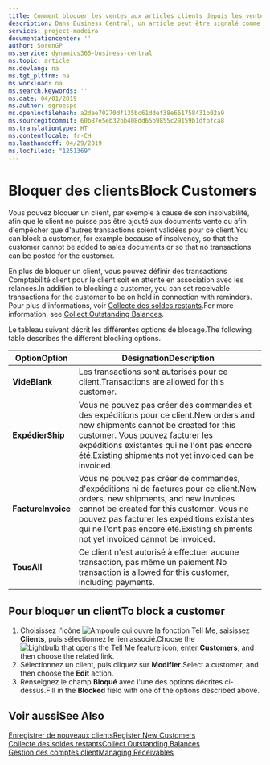```yaml
---
title: Comment bloquer les ventes aux articles clients depuis les ventes ou les achats
description: Dans Business Central, un article peut être signalé comme bloqué pour la vente, bloqué pour l'achat ou bloqué dans tous les cas.
services: project-madeira
documentationcenter: ''
author: SorenGP
ms.service: dynamics365-business-central
ms.topic: article
ms.devlang: na
ms.tgt_pltfrm: na
ms.workload: na
ms.search.keywords: ''
ms.date: 04/01/2019
ms.author: sgroespe
ms.openlocfilehash: a2dee70270df135bc61ddef38e661758431b02a9
ms.sourcegitcommit: 60b87e5eb32bb408dd65b9855c29159b1dfbfca8
ms.translationtype: HT
ms.contentlocale: fr-CH
ms.lasthandoff: 04/29/2019
ms.locfileid: "1251369"
---
```

# <a name="block-customers"></a><span data-ttu-id="8cf1e-103">Bloquer des clients</span><span class="sxs-lookup"><span data-stu-id="8cf1e-103">Block Customers</span></span>
<span data-ttu-id="8cf1e-104">Vous pouvez bloquer un client, par exemple à cause de son insolvabilité, afin que le client ne puisse pas être ajouté aux documents vente ou afin d'empêcher que d'autres transactions soient validées pour ce client.</span><span class="sxs-lookup"><span data-stu-id="8cf1e-104">You can block a customer, for example because of insolvency, so that the customer cannot be added to sales documents or so that no transactions can be posted for the customer.</span></span>

<span data-ttu-id="8cf1e-105">En plus de bloquer un client, vous pouvez définir des transactions Comptabilité client pour le client soit en attente en association avec les relances.</span><span class="sxs-lookup"><span data-stu-id="8cf1e-105">In addition to blocking a customer, you can set receivable transactions for the customer to be on hold in connection with reminders.</span></span> <span data-ttu-id="8cf1e-106">Pour plus d'informations, voir [Collecte des soldes restants](receivables-collect-outstanding-balances.md).</span><span class="sxs-lookup"><span data-stu-id="8cf1e-106">For more information, see [Collect Outstanding Balances](receivables-collect-outstanding-balances.md).</span></span>   

<span data-ttu-id="8cf1e-107">Le tableau suivant décrit les différentes options de blocage.</span><span class="sxs-lookup"><span data-stu-id="8cf1e-107">The following table describes the different blocking options.</span></span>  

|<span data-ttu-id="8cf1e-108">Option</span><span class="sxs-lookup"><span data-stu-id="8cf1e-108">Option</span></span>|<span data-ttu-id="8cf1e-109">Désignation</span><span class="sxs-lookup"><span data-stu-id="8cf1e-109">Description</span></span>|  
|--------------------|------------|  
|<span data-ttu-id="8cf1e-110">**Vide**</span><span class="sxs-lookup"><span data-stu-id="8cf1e-110">**Blank**</span></span>|<span data-ttu-id="8cf1e-111">Les transactions sont autorisés pour ce client.</span><span class="sxs-lookup"><span data-stu-id="8cf1e-111">Transactions are allowed for this customer.</span></span>|
|<span data-ttu-id="8cf1e-112">**Expédier**</span><span class="sxs-lookup"><span data-stu-id="8cf1e-112">**Ship**</span></span>|<span data-ttu-id="8cf1e-113">Vous ne pouvez pas créer des commandes et des expéditions pour ce client.</span><span class="sxs-lookup"><span data-stu-id="8cf1e-113">New orders and new shipments cannot be created for this customer.</span></span> <span data-ttu-id="8cf1e-114">Vous pouvez facturer les expéditions existantes qui ne l'ont pas encore été.</span><span class="sxs-lookup"><span data-stu-id="8cf1e-114">Existing shipments not yet invoiced can be invoiced.</span></span>|  
|<span data-ttu-id="8cf1e-115">**Facture**</span><span class="sxs-lookup"><span data-stu-id="8cf1e-115">**Invoice**</span></span>|<span data-ttu-id="8cf1e-116">Vous ne pouvez pas créer de commandes, d'expéditions ni de factures pour ce client.</span><span class="sxs-lookup"><span data-stu-id="8cf1e-116">New orders, new shipments, and new invoices cannot be created for this customer.</span></span> <span data-ttu-id="8cf1e-117">Vous ne pouvez pas facturer les expéditions existantes qui ne l'ont pas encore été.</span><span class="sxs-lookup"><span data-stu-id="8cf1e-117">Existing shipments not yet invoiced cannot be invoiced.</span></span>|  
|<span data-ttu-id="8cf1e-118">**Tous**</span><span class="sxs-lookup"><span data-stu-id="8cf1e-118">**All**</span></span>|<span data-ttu-id="8cf1e-119">Ce client n'est autorisé à effectuer aucune transaction, pas même un paiement.</span><span class="sxs-lookup"><span data-stu-id="8cf1e-119">No transaction is allowed for this customer, including payments.</span></span>|  

## <a name="to-block-a-customer"></a><span data-ttu-id="8cf1e-120">Pour bloquer un client</span><span class="sxs-lookup"><span data-stu-id="8cf1e-120">To block a customer</span></span>  
1. <span data-ttu-id="8cf1e-121">Choisissez l'icône ![Ampoule qui ouvre la fonction Tell Me](media/ui-search/search_small.png "Dites-moi ce que vous voulez faire"), saisissez **Clients**, puis sélectionnez le lien associé.</span><span class="sxs-lookup"><span data-stu-id="8cf1e-121">Choose the ![Lightbulb that opens the Tell Me feature](media/ui-search/search_small.png "Tell me what you want to do") icon, enter **Customers**, and then choose the related link.</span></span>
2. <span data-ttu-id="8cf1e-122">Sélectionnez un client, puis cliquez sur **Modifier**.</span><span class="sxs-lookup"><span data-stu-id="8cf1e-122">Select a customer, and then choose the **Edit** action.</span></span>
3. <span data-ttu-id="8cf1e-123">Renseignez le champ **Bloqué** avec l'une des options décrites ci-dessus.</span><span class="sxs-lookup"><span data-stu-id="8cf1e-123">Fill in the **Blocked** field with one of the options described above.</span></span>

## <a name="see-also"></a><span data-ttu-id="8cf1e-124">Voir aussi</span><span class="sxs-lookup"><span data-stu-id="8cf1e-124">See Also</span></span>  
[<span data-ttu-id="8cf1e-125">Enregistrer de nouveaux clients</span><span class="sxs-lookup"><span data-stu-id="8cf1e-125">Register New Customers</span></span>](sales-how-register-new-customers.md)  
[<span data-ttu-id="8cf1e-126">Collecte des soldes restants</span><span class="sxs-lookup"><span data-stu-id="8cf1e-126">Collect Outstanding Balances</span></span>](receivables-collect-outstanding-balances.md)  
[<span data-ttu-id="8cf1e-127">Gestion des comptes client</span><span class="sxs-lookup"><span data-stu-id="8cf1e-127">Managing Receivables</span></span>](receivables-manage-receivables.md)  
